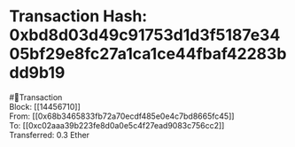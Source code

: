 
Transaction Hash: 0xbd8d03d49c91753d1d3f5187e3405bf29e8fc27a1ca1ce44fbaf42283bdd9b19
====================================================================================
  
#💸Transaction  
Block: [[14456710]]  
From: [[0x68b3465833fb72a70ecdf485e0e4c7bd8665fc45]]  
To: [[0xc02aaa39b223fe8d0a0e5c4f27ead9083c756cc2]]  
Transferred: 0.3 Ether